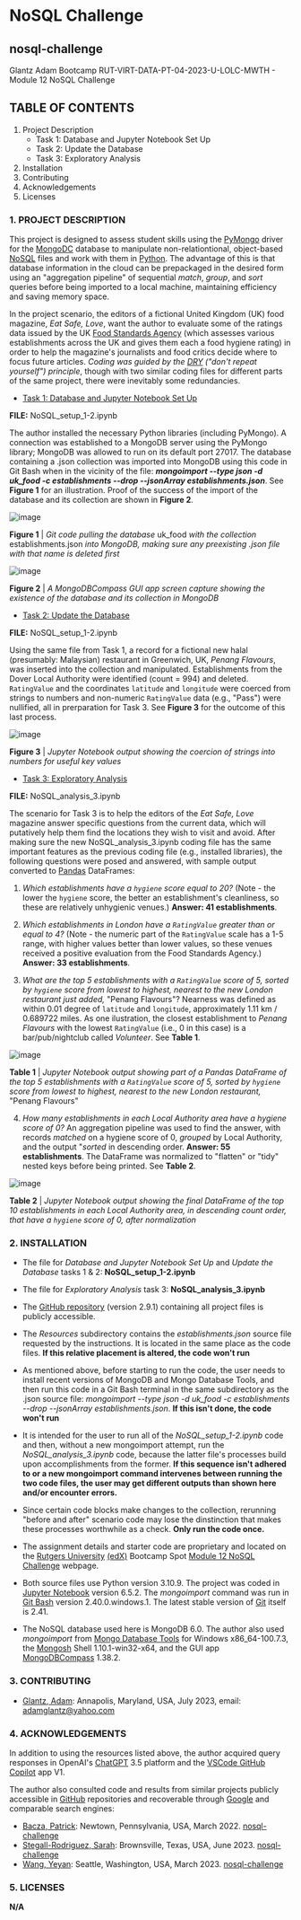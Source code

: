 # NoSQL Challenge

## nosql-challenge
Glantz Adam Bootcamp RUT-VIRT-DATA-PT-04-2023-U-LOLC-MWTH - Module 12 NoSQL Challenge

## TABLE OF CONTENTS

1. Project Description
   - Task 1: Database and Jupyter Notebook Set Up
   - Task 2: Update the Database
   - Task 3: Exploratory Analysis
2. Installation
3. Contributing
4. Acknowledgements
5. Licenses

### 1. PROJECT DESCRIPTION

This project is designed to assess student skills using the [PyMongo](https://pypi.org/project/pymongo/) driver for the [MongoDC](https://en.wikipedia.org/wiki/MongoDB) database to manipulate non-relationtional, object-based [NoSQL](https://en.wikipedia.org/wiki/NoSQL) files and work with them in [Python](https://en.wikipedia.org/wiki/Python_(programming_language)). The advantage of this is that database information in the cloud can be prepackaged in the desired form using an "aggregation pipeline" of sequential *match*, *group*, and *sort* queries before being imported to a local machine, maintaining efficiency and saving memory space.

In the project scenario, the editors of a fictional United Kingdom (UK) food magazine, *Eat Safe, Love*, want the author to evaluate some of the ratings data issued by the UK [Food Standards Agency](https://en.wikipedia.org/wiki/Food_Standards_Agency) (which assesses various establishments across the UK and gives them each a food hygiene rating) in order to help the magazine's journalists and food critics decide where to focus future articles. *Coding was guided by the [DRY](https://en.wikipedia.org/wiki/Don%27t_repeat_yourself) ("don't repeat yourself") principle*, though with two similar coding files for different parts of the same project, there were inevitably some redundancies.

- [Task 1: Database and Jupyter Notebook Set Up](https://courses.bootcampspot.com/courses/3337/assignments/54004?module_item_id=961459)

**FILE:** NoSQL_setup_1-2.ipynb

The author installed the necessary Python libraries (including PyMongo). A connection was established to a MongoDB server using the PyMongo library; MongoDB was allowed to run on its default port 27017. The database containing a .json collection was imported into MongoDB using this code in Git Bash when in the vicinity of the file: **_mongoimport --type json -d uk_food -c establishments --drop --jsonArray establishments.json_**. See **Figure 1** for an illustration. Proof of the success of the import of the database and its collection are shown in **Figure 2**.

![image](https://github.com/aglantzrbc/nosql-challenge/assets/127694342/14531a75-7b34-423c-9f4d-dc92cee17854)

**Figure 1** | *Git code pulling the database* uk_food *with the collection* establishments.json *into MongoDB, making sure any preexisting .json file with that name is deleted first*

![image](https://github.com/aglantzrbc/nosql-challenge/assets/127694342/9b58541e-27bd-4cfa-b921-ef1cf8951260)

**Figure 2** | *A MongoDBCompass GUI app screen capture showing the existence of the database and its collection in MongoDB*

- [Task 2: Update the Database](https://courses.bootcampspot.com/courses/3337/assignments/54004?module_item_id=961459)

**FILE:** NoSQL_setup_1-2.ipynb

Using the same file from Task 1, a record for a fictional new halal (presumably: Malaysian) restaurant in Greenwich, UK, *Penang Flavours*, was inserted into the collection and manipulated. Establishments from the Dover Local Authority were identified (count = 994) and deleted. `RatingValue` and the coordinates `latitude` and `longitude` were coerced from strings to numbers and non-numeric `RatingValue` data (e.g., "Pass") were nullified, all in prerparation for Task 3. See **Figure 3** for the outcome of this last process.

![image](https://github.com/aglantzrbc/nosql-challenge/assets/127694342/80570701-f4b2-4b48-a94f-65423f399484)

**Figure 3** | *Jupyter Notebook output showing the coercion of strings into numbers for useful key values*

- [Task 3: Exploratory Analysis](https://courses.bootcampspot.com/courses/3337/assignments/54004?module_item_id=961459)

**FILE:** NoSQL_analysis_3.ipynb

The scenario for Task 3 is to help the editors of the *Eat Safe, Love* magazine answer specific questions from the current data, which will putatively help them find the locations they wish to visit and avoid. After making sure the new NoSQL_analysis_3.ipynb coding file has the same important features as the previous coding file (e.g., installed libraries), the following questions were posed and answered, with sample output converted to [Pandas](https://en.wikipedia.org/wiki/Pandas_(software)) DataFrames:

1. *Which establishments have a `hygiene` score equal to 20?* (Note - the lower the `hygiene` score, the better an establishment's cleanliness, so these are relatively unhygienic venues.) **Answer: 41 establishments**.
   
2. *Which establishments in London have a `RatingValue` greater than or equal to 4?* (Note - the numeric part of the `RatingValue` scale has a 1-5 range, with higher values better than lower values, so these venues received a positive evaluation from the Food Standards Agency.) **Answer: 33 establishments**.

3. *What are the top 5 establishments with a `RatingValue` score of 5, sorted by `hygiene` score from lowest to highest, nearest to the new London restaurant just added,* "Penang Flavours"? Nearness was defined as within 0.01 degree of `latitude` and `longitude`, approximately 1.11 km / 0.689722 miles. As one ilustration, the closest establishment to *Penang Flavours* with the lowest `RatingValue` (i.e., 0 in this case) is a bar/pub/nightclub called *Volunteer*. See **Table 1**.

![image](https://github.com/aglantzrbc/nosql-challenge/assets/127694342/83147dca-f18c-433e-b6d6-a74a450438e2)

**Table 1** | *Jupyter Notebook output showing part of a Pandas DataFrame of the top 5 establishments with a `RatingValue` score of 5, sorted by `hygiene` score from lowest to highest, nearest to the new London restaurant,* "Penang Flavours"

4. *How many establishments in each Local Authority area have a hygiene score of 0?* An aggregation pipeline was used to find the answer, with records *matched* on a hygiene score of 0, *grouped* by Local Authority, and the output "*sorted* in descending order. **Answer: 55 establishments**. The DataFrame was normalized to "flatten" or "tidy" nested keys before being printed. See **Table 2**.

![image](https://github.com/aglantzrbc/nosql-challenge/assets/127694342/4b8b5fdf-2f34-4f76-989a-2df92f628071)

**Table 2** | *Jupyter Notebook output showing the final DataFrame of the top 10 establishments in each Local Authority area, in descending count order, that have a `hygiene` score of 0, after normalization*

### 2. INSTALLATION

- The file for *Database and Jupyter Notebook Set Up* and *Update the Database* tasks 1 & 2: **NoSQL_setup_1-2.ipynb**
- The file for *Exploratory Analysis* task 3: **NoSQL_analysis_3.ipynb**

- The [GitHub repository](https://github.com/aglantzrbc/data-scraping-challenge) (version 2.9.1) containing all project files is publicly accessible.
- The *Resources* subdirectory contains the *establishments.json* source file requested by the instructions. It is located in the same place as the code files. **If this relative placement is altered, the code won't run**
- As mentioned above, before starting to run the code, the user needs to install recent versions of MongoDB and Mongo Database Tools, and then run this code in a Git Bash terminal in the same subdirectory as the .json source file: *mongoimport --type json -d uk_food -c establishments --drop --jsonArray establishments.json*. **If this isn't done, the code won't run**
- It is intended for the user to run all of the *NoSQL_setup_1-2.ipynb* code and then, without a new mongoimport attempt, run the *NoSQL_analysis_3.ipynb* code, because the latter file's processes build upon accomplishments from the former. **If this sequence isn't adhered to or a new mongoimport command intervenes between running the two code files, the user may get different outputs than shown here and/or encounter errors.**
- Since certain code blocks make changes to the collection, rerunning "before and after" scenario code may lose the dinstinction that makes these processes worthwhile as a check. **Only run the code once.**

- The assignment details and starter code are proprietary and located on the [Rutgers University](https://www.rutgers.edu/) [(edX)](https://www.edx.org/) Bootcamp Spot [Module 12 NoSQL Challenge](https://courses.bootcampspot.com/courses/3337/assignments/54004?module_item_id=961459) webpage.
- Both source files use Python version 3.10.9. The project was coded in [Jupyter Notebook](https://jupyter-notebook.readthedocs.io/en/stable/) version 6.5.2. The *mongoimport* command was run in [Git Bash](https://git-scm.com/downloads) version 2.40.0.windows.1. The latest stable version of [Git](https://en.wikipedia.org/wiki/Git) itself is 2.41.
- The NoSQL database used here is MongoDB 6.0. The author also used *mongoimport* from [Mongo Database Tools](https://www.mongodb.com/docs/database-tools/) for Windows x86_64-100.7.3, the [Mongosh](https://www.mongodb.com/docs/mongodb-shell/) Shell 1.10.1-win32-x64, and the GUI app [MongoDBCompass](https://www.mongodb.com/products/compass) 1.38.2.

### 3. CONTRIBUTING

- [Glantz, Adam](https://www.linkedin.com/in/adam-glantz/): Annapolis, Maryland, USA, July 2023, email: adamglantz@yahoo.com

### 4. ACKNOWLEDGEMENTS

In addition to using the resources listed above, the author acquired query responses in OpenAI's [ChatGPT](https://chat.openai.com/) 3.5 platform and the [VSCode GitHub Copilot](https://github.com/features/copilot) app V1.

The author also consulted code and results from similar projects publicly accessible in [GitHub](https://github.com/) repositories and recoverable through [Google](https://www.google.com/) and comparable search engines:

- [Bacza, Patrick](https://www.linkedin.com/in/patrick-bacza/): Newtown, Pennsylvania, USA, March 2022. [nosql-challenge](https://github.com/Patrick-Bacza/nosql-challenge)
- [Stegall-Rodriguez, Sarah](https://www.linkedin.com/in/sarsteg/): Brownsville, Texas, USA, June 2023. [nosql-challenge](https://github.com/sarsteg/nosql-challenge)
- [Wang, Yeyan](https://www.linkedin.com/in/yeyan-wang/): Seattle, Washington, USA, March 2023. [nosql-challenge](https://github.com/yeyanwang/nosql-challenge)


### 5. LICENSES

**N/A**


